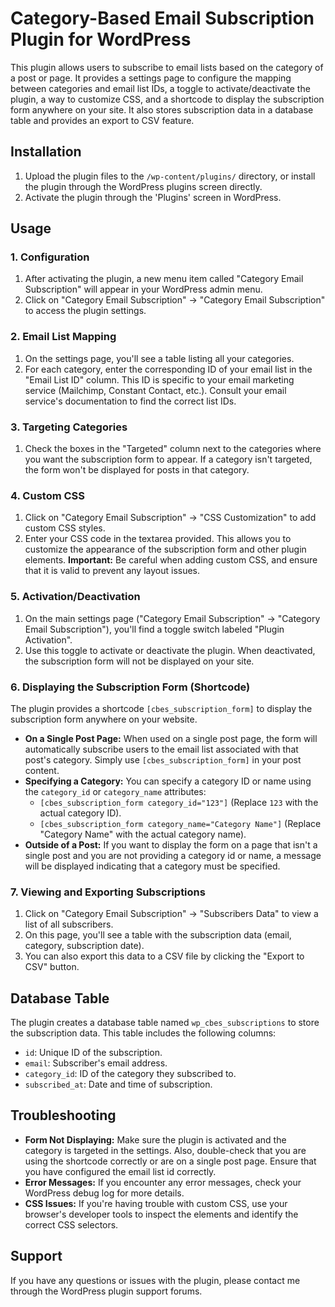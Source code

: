 # Category-Based Email Subscription Plugin for WordPress

This plugin allows users to subscribe to email lists based on the category of a post or page.  It provides a settings page to configure the mapping between categories and email list IDs, a toggle to activate/deactivate the plugin, a way to customize CSS, and a shortcode to display the subscription form anywhere on your site.  It also stores subscription data in a database table and provides an export to CSV feature.

## Installation

1.  Upload the plugin files to the `/wp-content/plugins/` directory, or install the plugin through the WordPress plugins screen directly.
2.  Activate the plugin through the 'Plugins' screen in WordPress.

## Usage

### 1. Configuration

1.  After activating the plugin, a new menu item called "Category Email Subscription" will appear in your WordPress admin menu.
2.  Click on "Category Email Subscription" -> "Category Email Subscription" to access the plugin settings.

### 2. Email List Mapping

1.  On the settings page, you'll see a table listing all your categories.
2.  For each category, enter the corresponding ID of your email list in the "Email List ID" column.  This ID is specific to your email marketing service (Mailchimp, Constant Contact, etc.).  Consult your email service's documentation to find the correct list IDs.

### 3. Targeting Categories

1.  Check the boxes in the "Targeted" column next to the categories where you want the subscription form to appear.  If a category isn't targeted, the form won't be displayed for posts in that category.

### 4. Custom CSS

1.  Click on "Category Email Subscription" -> "CSS Customization" to add custom CSS styles.
2.  Enter your CSS code in the textarea provided.  This allows you to customize the appearance of the subscription form and other plugin elements.  **Important:** Be careful when adding custom CSS, and ensure that it is valid to prevent any layout issues.

### 5. Activation/Deactivation

1.  On the main settings page ("Category Email Subscription" -> "Category Email Subscription"), you'll find a toggle switch labeled "Plugin Activation".
2.  Use this toggle to activate or deactivate the plugin.  When deactivated, the subscription form will not be displayed on your site.

### 6. Displaying the Subscription Form (Shortcode)

The plugin provides a shortcode `[cbes_subscription_form]` to display the subscription form anywhere on your website.

*   **On a Single Post Page:** When used on a single post page, the form will automatically subscribe users to the email list associated with that post's category.  Simply use `[cbes_subscription_form]` in your post content.
*   **Specifying a Category:** You can specify a category ID or name using the `category_id` or `category_name` attributes:
    *   `[cbes_subscription_form category_id="123"]` (Replace `123` with the actual category ID).
    *   `[cbes_subscription_form category_name="Category Name"]` (Replace "Category Name" with the actual category name).
*   **Outside of a Post:** If you want to display the form on a page that isn't a single post and you are not providing a category id or name, a message will be displayed indicating that a category must be specified.

### 7. Viewing and Exporting Subscriptions

1.  Click on "Category Email Subscription" -> "Subscribers Data" to view a list of all subscribers.
2.  On this page, you'll see a table with the subscription data (email, category, subscription date).
3.  You can also export this data to a CSV file by clicking the "Export to CSV" button.

## Database Table

The plugin creates a database table named `wp_cbes_subscriptions` to store the subscription data.  This table includes the following columns:

*   `id`: Unique ID of the subscription.
*   `email`: Subscriber's email address.
*   `category_id`: ID of the category they subscribed to.
*   `subscribed_at`: Date and time of subscription.

## Troubleshooting

*   **Form Not Displaying:** Make sure the plugin is activated and the category is targeted in the settings.  Also, double-check that you are using the shortcode correctly or are on a single post page. Ensure that you have configured the email list id correctly.
*   **Error Messages:** If you encounter any error messages, check your WordPress debug log for more details.
*   **CSS Issues:** If you're having trouble with custom CSS, use your browser's developer tools to inspect the elements and identify the correct CSS selectors.

## Support

If you have any questions or issues with the plugin, please contact me through the WordPress plugin support forums.
